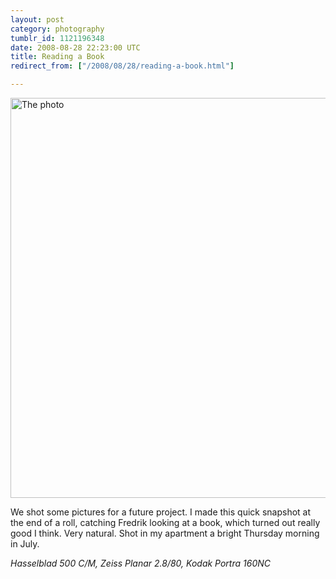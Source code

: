```yaml
---
layout: post
category: photography
tumblr_id: 1121196348  
date: 2008-08-28 22:23:00 UTC
title: Reading a Book
redirect_from: ["/2008/08/28/reading-a-book.html"]

---
```


<a href="http://flickr.com/photos/rsms/2806502959/"><img src="//farm4.static.flickr.com/3215/2806502959_85c9e6d955_z.jpg" width="640" height="640" alt="The photo" /></a>

We shot some pictures for a future project. I made this quick snapshot at the end of a roll, catching Fredrik looking at a book, which turned out really good I think. Very natural. Shot in my apartment a bright Thursday morning in July.

*Hasselblad 500 C/M, Zeiss Planar 2.8/80, Kodak Portra 160NC*
